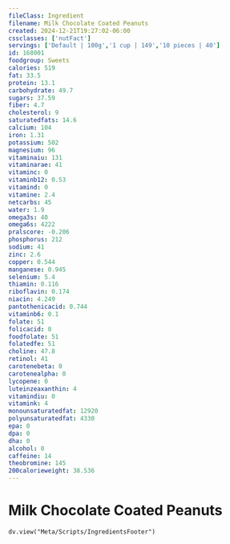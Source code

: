 ```yaml
---
fileClass: Ingredient
filename: Milk Chocolate Coated Peanuts
created: 2024-12-21T19:27:02-06:00
cssclasses: ['nutFact']
servings: ['Default | 100g','1 cup | 149','10 pieces | 40']
id: 168001
foodgroup: Sweets
calories: 519
fat: 33.5
protein: 13.1
carbohydrate: 49.7
sugars: 37.59
fiber: 4.7
cholesterol: 9
saturatedfats: 14.6
calcium: 104
iron: 1.31
potassium: 502
magnesium: 96
vitaminaiu: 131
vitaminarae: 41
vitaminc: 0
vitaminb12: 0.53
vitamind: 0
vitamine: 2.4
netcarbs: 45
water: 1.9
omega3s: 40
omega6s: 4222
pralscore: -0.206
phosphorus: 212
sodium: 41
zinc: 2.6
copper: 0.544
manganese: 0.945
selenium: 5.4
thiamin: 0.116
riboflavin: 0.174
niacin: 4.249
pantothenicacid: 0.744
vitaminb6: 0.1
folate: 51
folicacid: 0
foodfolate: 51
folatedfe: 51
choline: 47.8
retinol: 41
carotenebeta: 0
carotenealpha: 0
lycopene: 0
luteinzeaxanthin: 4
vitamindiu: 0
vitamink: 4
monounsaturatedfat: 12920
polyunsaturatedfat: 4330
epa: 0
dpa: 0
dha: 0
alcohol: 0
caffeine: 14
theobromine: 145
200calorieweight: 38.536
---
```


# Milk Chocolate Coated Peanuts

```dataviewjs
dv.view("Meta/Scripts/IngredientsFooter")
```